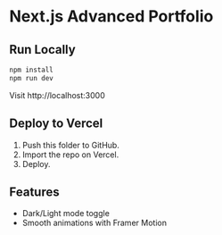 # Next.js Advanced Portfolio

## Run Locally
```bash
npm install
npm run dev
```
Visit http://localhost:3000

## Deploy to Vercel
1. Push this folder to GitHub.
2. Import the repo on Vercel.
3. Deploy.

## Features
- Dark/Light mode toggle
- Smooth animations with Framer Motion
